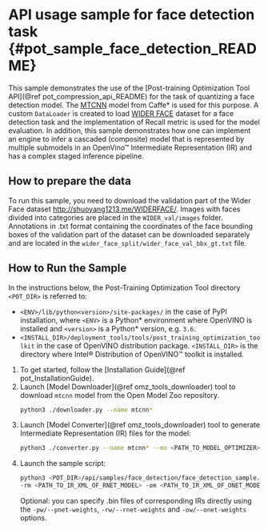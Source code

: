 # API usage sample for face detection task {#pot_sample_face_detection_README}

This sample demonstrates the use of the [Post-training Optimization Tool API](@ref pot_compression_api_README) for the task of quantizing a face detection model.
The [MTCNN](https://github.com/openvinotoolkit/open_model_zoo/blob/master/models/public/mtcnn/mtcnn.md) model from Caffe* is used for this purpose.
A custom `DataLoader` is created to load [WIDER FACE](http://shuoyang1213.me/WIDERFACE/) dataset for a face detection task 
and the implementation of Recall metric is used for the model evaluation. In addition, this sample demonstrates how one can implement 
an engine to infer a cascaded (composite) model that is represented by multiple submodels in an OpenVino&trade; Intermediate Representation (IR)
and has a complex staged inference pipeline.

## How to prepare the data

To run this sample, you need to download the validation part of the Wider Face dataset http://shuoyang1213.me/WIDERFACE/.
Images with faces divided into categories are placed in the `WIDER_val/images` folder.
Annotations in .txt format containing the coordinates of the face bounding boxes of the validation part of the dataset 
can be downloaded separately and are located in the `wider_face_split/wider_face_val_bbx_gt.txt` file.

## How to Run the Sample
In the instructions below, the Post-Training Optimization Tool directory `<POT_DIR>` is referred to:
- `<ENV>/lib/python<version>/site-packages/` in the case of PyPI installation, where `<ENV>` is a Python* 
  environment where OpenVINO is installed and `<version>` is a Python* version, e.g. `3.6`.
- `<INSTALL_DIR>/deployment_tools/tools/post_training_optimization_toolkit` in the case of OpenVINO distribution package. 
  `<INSTALL_DIR>` is the directory where Intel&reg; Distribution of OpenVINO&trade; toolkit is installed.

1. To get started, follow the [Installation Guide](@ref pot_InstallationGuide).
2. Launch [Model Downloader](@ref omz_tools_downloader) tool to download `mtcnn` model from the Open Model Zoo repository.
   ```sh
   python3 ./downloader.py --name mtcnn*
   ```
3. Launch [Model Converter](@ref omz_tools_downloader) tool to generate Intermediate Representation (IR) files for the model:
   ```sh
   python3 ./converter.py --name mtcnn* --mo <PATH_TO_MODEL_OPTIMIZER>/mo.py
   ```
4. Launch the sample script:
   ```sh
   python3 <POT_DIR>/api/samples/face_detection/face_detection_sample.py -pm <PATH_TO_IR_XML_OF_PNET_MODEL> 
   -rm <PATH_TO_IR_XML_OF_RNET_MODEL> -om <PATH_TO_IR_XML_OF_ONET_MODEL> -d <WIDER_val/images> -a <wider_face_split/wider_face_val_bbx_gt.txt>
   ```
   Optional: you can specify .bin files of corresponding IRs directly using the `-pw/--pnet-weights`, `-rw/--rnet-weights` and `-ow/--onet-weights` options.

